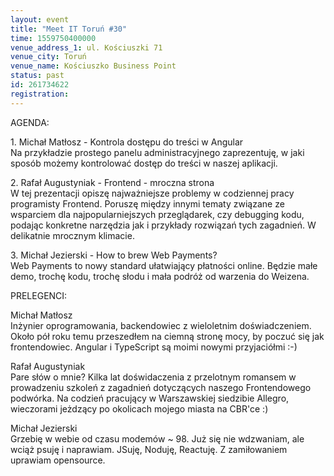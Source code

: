 ```yaml
---
layout: event
title: "Meet IT Toruń #30"
time: 1559750400000
venue_address_1: ul. Kościuszki 71
venue_city: Toruń
venue_name: Kościuszko Business Point
status: past
id: 261734622
registration: 
---
```


<p>AGENDA:</p>
<p>1. Michał Matłosz - Kontrola dostępu do treści w Angular<br />Na przykładzie prostego panelu administracyjnego zaprezentuję, w jaki sposób możemy kontrolować dostęp do treści w naszej aplikacji.</p>
<p>2. Rafał Augustyniak - Frontend - mroczna strona<br />W tej prezentacji opiszę najważniejsze problemy w codziennej pracy programisty Frontend. Poruszę między innymi tematy związane ze wsparciem dla najpopularniejszych przeglądarek, czy debugging kodu, podając konkretne narzędzia jak i przykłady rozwiązań tych zagadnień. W delikatnie mrocznym klimacie.</p>
<p>3. Michał Jezierski - How to brew Web Payments?<br />Web Payments to nowy standard ułatwiający płatności online. Będzie małe demo, trochę kodu, trochę słodu i mała podróż od warzenia do Weizena.</p>
<p>PRELEGENCI:</p>
<p>Michał Matłosz<br />Inżynier oprogramowania, backendowiec z wieloletnim doświadczeniem. Około pół roku temu przeszedłem na ciemną stronę mocy, by poczuć się jak frontendowiec. Angular i TypeScript są moimi nowymi przyjaciółmi :-)</p>
<p>Rafał Augustyniak<br />Pare słów o mnie? Kilka lat doświdaczenia z przelotnym romansem w prowadzeniu szkoleń z zagadnień dotyczących naszego Frontendowego podwórka. Na codzień pracujący w Warszawskiej siedzibie Allegro, wieczorami jeżdzący po okolicach mojego miasta na CBR'ce :)</p>
<p>Michał Jezierski<br />Grzebię w webie od czasu modemów ~ 98. Już się nie wdzwaniam, ale wciąż psuję i naprawiam. JSuję, Noduję, Reactuję. Z zamiłowaniem uprawiam opensource.</p>
